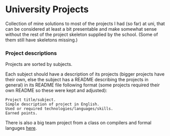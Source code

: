 # University Projects
Collection of mine solutions to most of the projects I had (so far) at uni, that can be considered at least a bit presentable and make somewhat sense without the rest of the project skeleton supplied by the school. (Some of them still have skeletons missing.)

### Project descriptions
Projects are sorted by subjects.

Each subject should have a description of its projects (bigger projects have their own, else the subject has a README describing the projects in general) in its README file following format (some projects required their own README so these were kept and adjusted):

    Project title/subject.
    Simple description of project in English.
    Used or required technologies/languages/skills.
    Earned points.

There is also a big team project from a class on compilers and formal languges [here](https://github.com/IFJ017-2021/IFJ).

<!---
# Project Title

### Description

### Used technologies

### Earned points
--->